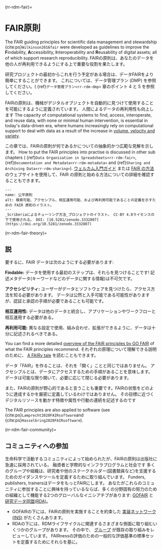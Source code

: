 (rr-rdm-fair)=
# FAIR原則

The FAIR guiding principles for scientific data management and stewardship {cite:ps}`Wilkinson2016fair` were developed as guidelines to improve the **F**indability, **A**ccessibility, **I**nteroperability and **R**eusability of digital assets; all of which support research reproducibility. FAIRの原則は、あなたのデータを他の人が再利用できるようにする上で重要な役割を果たします。

研究プロジェクトの最初からこれを行う予定がある場合は、データFAIRをより簡単にすることができます。 これについては、データ管理プラン (DMP) を参照してください。( {ref}`データ管理プラン<rr-rdm-dmp>` 章のポイント 4 と 5 を参照してください。

FAIRの原則は、機械がデジタルオブジェクトを自動的に見つけて使用することを可能にするように定義されています。 人間によるデータの再利用性も向上します The capacity of computational systems to find, access, interoperate, and reuse data, with none or minimal human intervention, is essential in today's data-driven era, where humans increasingly rely on computational support to deal with data as a result of the increase in [volume, velocity and variety](https://www.zdnet.com/article/volume-velocity-and-variety-understanding-the-three-vs-of-big-data/).

この章では、FAIRの原則が何であるかについての抽象的かつ広範な見解を示します。 How to put the FAIR principles into practise is discussed in other sub chapters ( {ref}`Data Organisation in Spreadsheets<rr-rdm-fair>`, {ref}`Documentation and Metadata<rr-rdm-metadata>` and {ref}`Sharing and Archiving Data<rr-rdm-sharing>`). [ウェルカム入門ガイド](https://f1000researchdata.s3.amazonaws.com/resources/FAIR_Open_GettingStarted.pdf) または [FAIR の方法](https://howtofair.dk/) のウェブサイトを使用して、FAIR の原則と始める方法についての詳細を確認することもできます。

```{figure} ../../figures/fair-principles.jpg
---
name: 公平原則
alt: 検索可能、アクセシブル、相互運用可能、および再利用可能であることの定義を示すための FAIR 原則のイラスト。
---
_Scriberiaによるチューリング方法_プロジェクトのイラスト。 CC-BY 4.0ライセンスの下で使用される。 DOI: [10.5281/zenodo.3332807](https://doi.org/10.5281/zenodo.3332807)
```

(rr-rdm-fair-theory)=
## 説

要するに、FAIR データは次のようにする必要があります:

**Findable:** データを使用する最初のステップは、それらを見つけることです! 記述メタデータ(キーワードなどのデータに関する情報)は不可欠です。

**アクセシビリティ:** ユーザーがデータとソフトウェアを見つけたら、アクセス方法を知る必要があります。 データは公然と入手可能である可能性がありますが、認証と承認の手順が必要であることも可能です。

**相互運用性:** データは他のデータと統合し、アプリケーションやワークフローと相互運用する必要がある。

**再利用可能:** 異なる設定で使用、組み合わせ、拡張ができるように、データは十分に記述されるべきである。

You can find a more detailed [overview of the FAIR principles by GO FAIR](https://www.go-fair.org/fair-principles) of what the FAIR principles recommend. それぞれの原理について理解できる説明のために、 [A FAIRy tale](https://doi.org/10.5281/zenodo.2248200) を読むこともできます。

データ「FAIR」を作ることは、それを「開く」ことと同じではありません。 アクセシブルとは、データにアクセスするための手順があることを意味します。 データは可能な限り開いて、必要に応じて閉じる必要があります。

また、FAIRの原則が野心的であると言うことも重要です。FAIRの状態をどのように達成するかを厳密に定義しているわけではありません。 その目標に近づくデジタルリソースを動かす特徴や属性や行動の連続を記述するのです

The FAIR principles are also applied to software (see {cite:ps}`Lamprecht2020FAIRsoftware`and {cite:ps}`Hasselbring2020FAIRsoftware`).


(rr-rdm-fair-community)=
## コミュニティへの参加

生命科学で活動するコミュニティによって始められたが、FAIRの原則は出版社に急速に採用されている。 融資者と学際的なインフラプログラムと社会です 多くのグループや組織は、研究者や他のステークホルダー(図書館員など)を支援するためのガイダンスやツールを定義するために取り組んでいます。 Funders, publishers, trainersはデータをもっとFAIRにします。 あなたがこれらのコミュニティに参加することに興味を持っているならば、多くの分野固有の努力のための組織として機能する2つのグローバルなイニシアチブがあります: [GOFAIR](https://www.go-fair.org) と [研究データ同盟(RDA)](https://www.rd-alliance.org)。
* GOFAIRの下には、FAIRの原則を実施することを約束した [実装ネットワーク (INS)](https://www.go-fair.org/implementation-networks) がたくさんあります。
* RDAの下には、RDMライフサイクルに関連するさまざまな側面に取り組むいくつかのグループがあります。 その中で、 [グループ](https://www.rd-alliance.org/groups/fair-data-maturity-model-wg) が既存の取り組みをレビューしています。 FAIRnessの評価のための一般的な評価基準の標準セットを定義するためにそれらを基に。
